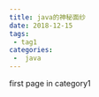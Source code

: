 ```yaml
---
title: java的神秘面纱
date: 2018-12-15
tags:
 - tag1
categories:
 -  java
---
```


first page in category1
